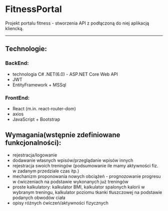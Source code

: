 # FitnessPortal
Projekt portalu fitness - stworzenia API z podłączoną do niej aplikacją kliencką.
***
## Technologie:
### BackEnd:
* technologia C# .NET(6.0) - ASP.NET Core Web API
* JWT
* EntityFramework + MSSql
### FrontEnd:
* React (m.in. react-router-dom)
* axios
* JavaScript + Bootstrap
## Wymagania(wstępnie zdefiniowane funkcjonalności):
* rejestracja/logowanie
* dodawanie własnych wpisów/przeglądanie wpisów innych
* rejestracja swoich treningów (podsumowanie ile mamy aktywności fiz. w zadanym przedziale czas itp.)
* mechanizm proponowania nowych obciążeń - prognozowanie progresu w ćwiczeniach na podstawie wykonanych już treningów
* proste kalkulatory: kalkulator BMI, kalkulator spalonych kalorii w wybranym treningu, kalkulator poziomu tkanki tłuszczowej na podstawie podanych obwodów ciała
* opisy różnych ćwiczeń/aktywności fizycznych
